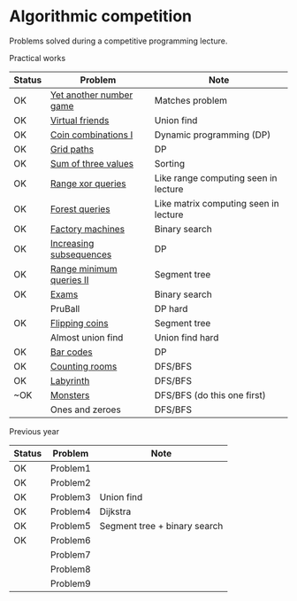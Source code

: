 # Algorithmic competition

Problems solved during a competitive programming lecture.

Practical works

| Status | Problem                                                                                                                   | Note                                  |
|--------|---------------------------------------------------------------------------------------------------------------------------|---------------------------------------|
| OK     | [Yet another number game](https://www.codechef.com/problems/NUMGAME/)                                                     | Matches problem                       |
| OK     | [Virtual friends](https://open.kattis.com/problems/virtualfriends)                                                        | Union find                            |
| OK     | [Coin combinations I](https://cses.fi/problemset/task/1635)                                                               | Dynamic programming (DP)              |
| OK     | [Grid paths](https://cses.fi/problemset/task/1638/)                                                                       | DP                                    |
| OK     | [Sum of three values](https://cses.fi/problemset/task/1641)                                                               | Sorting                               |
| OK     | [Range xor queries](https://cses.fi/problemset/task/1650)                                                                 | Like range computing seen in lecture  |
| OK     | [Forest queries](https://cses.fi/problemset/task/1652/)                                                                   | Like matrix computing seen in lecture |
| OK     | [Factory machines](https://cses.fi/problemset/task/1620)                                                                  | Binary search                         |
| OK     | [Increasing subsequences](https://cses.fi/problemset/task/1145/)                                                          | DP                                    |
| OK     | [Range minimum queries II](https://cses.fi/problemset/task/1649/)                                                         | Segment tree                          |
| OK     | [Exams](https://codeforces.com/contest/732/problem/D)                                                                     | Binary search                         |
|        | PruBall                                                                                                                   | DP hard                               |
| OK     | [Flipping coins](https://www.codechef.com/problems/FLIPCOIN)                                                              | Segment tree                          |
|        | Almost union find                                                                                                         | Union find hard                       |
| OK     | [Bar codes](https://onlinejudge.org/index.php?option=com_onlinejudge&Itemid=8&category=24&page=show_problem&problem=1662) | DP                                    |
| OK     | [Counting rooms](https://cses.fi/problemset/task/1192/)                                                                   | DFS/BFS                               |
| OK     | [Labyrinth](https://cses.fi/problemset/task/1193/)                                                                        | DFS/BFS                               |
| ~OK    | [Monsters](https://cses.fi/problemset/task/1194/)                                                                         | DFS/BFS (do this one first)           |
|        | Ones and zeroes                                                                                                           | DFS/BFS                               |


Previous year

| Status | Problem  | Note                         |
|--------|----------|------------------------------|
| OK     | Problem1 |                              |
| OK     | Problem2 |                              |
| OK     | Problem3 | Union find                   |
| OK     | Problem4 | Dijkstra                     |
| OK     | Problem5 | Segment tree + binary search |
| OK     | Problem6 |                              |
|        | Problem7 |                              | 
|        | Problem8 |                              | 
|        | Problem9 |                              | 
